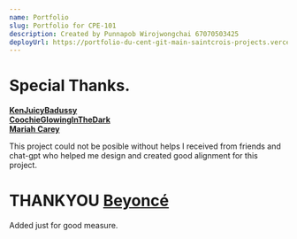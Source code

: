 ```yaml
---
name: Portfolio
slug: Portfolio for CPE-101
description: Created by Punnapob Wirojwongchai 67070503425
deployUrl: https://portfolio-du-cent-git-main-saintcrois-projects.vercel.app/
---
```


# Special Thanks.
[**KenJuicyBadussy**](https://www.instagram.com/kennly_kj/) <br>
[**CoochieGlowingInTheDark**](https://www.instagram.com/mantawithdatea/) <br>
[**Mariah Carey**](https://www.instagram.com/frank_time10/)

This project could not be posible without helps I received from friends and chat-gpt who helped me design and created good alignment for this project.

# THANKYOU [**Beyoncé**](https://www.instagram.com/beyonce/)

Added just for good measure.

